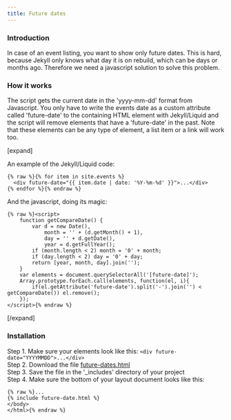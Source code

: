 ```yaml
---
title: Future dates
---
```


### Introduction

In case of an event listing, you want to show only future dates. This is hard, because Jekyll only knows what day it is on rebuild, which can be days or months ago. Therefore we need a javascript solution to solve this problem.

### How it works

The script gets the current date in the 'yyyy-mm-dd' format from Javascript. You only have to write the events date as a custom attribute called 'future-date' to the containing HTML element with Jekyll/Liquid and the script will remove elements that have a 'future-date' in the past. Note that these elements can be any type of element, a list item or a link will work too.

[expand]

An example of the Jekyll/Liquid code:

```
{% raw %}{% for item in site.events %}
  <div future-date="{{ item.date | date: '%Y-%m-%d' }}">...</div>
{% endfor %}{% endraw %}
```

And the javascript, doing its magic:

```
{% raw %}<script>
    function getCompareDate() {
        var d = new Date(),
            month = '' + (d.getMonth() + 1),
            day = '' + d.getDate(),
            year = d.getFullYear();
        if (month.length < 2) month = '0' + month;
        if (day.length < 2) day = '0' + day;
        return [year, month, day].join('');
    }
    var elements = document.querySelectorAll('[future-date]');
    Array.prototype.forEach.call(elements, function(el, i){
        if(el.getAttribute('future-date').split('-').join('') < getCompareDate()) el.remove();
    });
</script>{% endraw %}
```

[/expand]

### Installation

Step 1. Make sure your elements look like this: `<div future-date="YYYYMMDD">...</div>`<br>
Step 2. Download the file [future-dates.html](https://raw.githubusercontent.com/jhvanderschee/jekyllcodex/gh-pages/_includes/future-dates.html)<br>
Step 3. Save the file in the '_includes' directory of your project<br>
Step 4. Make sure the bottom of your layout document looks like this:

```
{% raw %}...
{% include future-date.html %}
</body>
</html>{% endraw %}
```